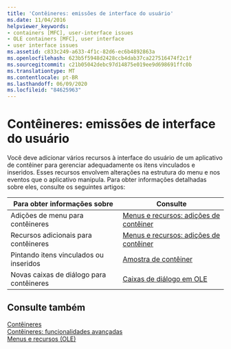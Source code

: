 ```yaml
---
title: 'Contêineres: emissões de interface do usuário'
ms.date: 11/04/2016
helpviewer_keywords:
- containers [MFC], user-interface issues
- OLE containers [MFC], user interface
- user interface issues
ms.assetid: c833c249-a633-4f1c-82d6-ec6b4892863a
ms.openlocfilehash: 623b5f5948d2428ccb4dab37ca227516474f2c1f
ms.sourcegitcommit: c21b05042debc97d14875e019ee9d698691ffc0b
ms.translationtype: MT
ms.contentlocale: pt-BR
ms.lasthandoff: 06/09/2020
ms.locfileid: "84625963"
---
```

# <a name="containers-user-interface-issues"></a>Contêineres: emissões de interface do usuário

Você deve adicionar vários recursos à interface do usuário de um aplicativo de contêiner para gerenciar adequadamente os itens vinculados e inseridos. Esses recursos envolvem alterações na estrutura do menu e nos eventos que o aplicativo manipula. Para obter informações detalhadas sobre eles, consulte os seguintes artigos:

|Para obter informações sobre|Consulte|
|------------------------|---------|
|Adições de menu para contêineres|[Menus e recursos: adições de contêiner](menus-and-resources-container-additions.md)|
|Recursos adicionais para contêineres|[Menus e recursos: adições de contêiner](menus-and-resources-container-additions.md)|
|Pintando itens vinculados ou inseridos|[Amostra de contêiner](../overview/visual-cpp-samples.md)|
|Novas caixas de diálogo para contêineres|[Caixas de diálogo em OLE](dialog-boxes-in-ole.md)|

## <a name="see-also"></a>Consulte também

[Contêineres](containers.md)<br/>
[Contêineres: funcionalidades avançadas](containers-advanced-features.md)<br/>
[Menus e recursos (OLE)](menus-and-resources-ole.md)
